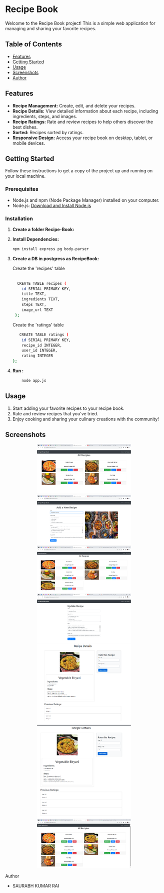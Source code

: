 # Recipe Book

Welcome to the Recipe Book project! This is a simple web application for managing and sharing your favorite recipes.

## Table of Contents

- [Features](#features)
- [Getting Started](#getting-started)
- [Usage](#usage)
- [Screenshots](#screenshots)
- [Author](#Author)

## Features

- **Recipe Management:** Create, edit, and delete your recipes.
- **Recipe Details:** View detailed information about each recipe, including ingredients, steps, and images.
- **Recipe Ratings:** Rate and review recipes to help others discover the best dishes.
- **Sorted:**   Recipes sorted by ratings.
- **Responsive Design:** Access your recipe book on desktop, tablet, or mobile devices.

## Getting Started

Follow these instructions to get a copy of the project up and running on your local machine.

### Prerequisites

- Node.js and npm (Node Package Manager) installed on your computer.
- Node.js: [Download and Install Node.js](https://nodejs.org/)

### Installation


1. **Create a folder Recipe-Book:**

2. **Install Dependencies:**

   ```bash
   npm install express pg body-parser
   ``` 

3. **Create a DB in postgress as RecipeBook:**

   Create the 'recipes' table

   ```bash
  
     CREATE TABLE recipes (
       id SERIAL PRIMARY KEY,
       title TEXT,
       ingredients TEXT,
       steps TEXT,
       image_url TEXT
    );
   ```

   Create the 'ratings' table

    ```bash
       CREATE TABLE ratings (
        id SERIAL PRIMARY KEY,
        recipe_id INTEGER,
        user_id INTEGER,
        rating INTEGER
    );
 
    ```

2. **Run :**

   ```bash
       node app.js
   ``` 
## Usage

1. Start adding your favorite recipes to your recipe book.
2. Rate and review recipes that you've tried.
3. Enjoy cooking and sharing your culinary creations with the community!


## Screenshots

<p align="center">
  <img src="https://github.com/saurabhkumarr99/Recipe-Book/raw/master/ScreenShots/1.Home%20Page.png" alt="Screenshot 1" width="300" />
  <img src="https://github.com/saurabhkumarr99/Recipe-Book/raw/master/ScreenShots/2.Add%20Recepi%20Page.png" alt="Screenshot 2" width="300" />
  <img src="https://github.com/saurabhkumarr99/Recipe-Book/raw/master/ScreenShots/3.New%20Recepi%20Added.png" alt="Screenshot 3" width="300" />
  <img src="https://github.com/saurabhkumarr99/Recipe-Book/raw/master/ScreenShots/4.Update%20Recepi.png" alt="Screenshot 1" width="300" />
  <img src="https://github.com/saurabhkumarr99/Recipe-Book/raw/master/ScreenShots/5.View%20Recepi.png" alt="Screenshot 1" width="300" />
  <img src="https://github.com/saurabhkumarr99/Recipe-Book/raw/master/ScreenShots/6.Rate%20Recepe.png" alt="Screenshot 2" width="300" />
  <img src="https://github.com/saurabhkumarr99/Recipe-Book/raw/master/ScreenShots/7.Recepi%20Rating%20Sorted.png" alt="Screenshot 1" width="300" />
</p

## Author

- SAURABH KUMAR RAI

